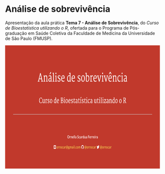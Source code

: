 # Análise de sobrevivência

Apresentação da aula prática **Tema 7 - Análise de Sobrevivência**, do _Curso de Bioestatística utilizando o R_, ofertada para o Programa de Pós-graduação em Saúde Coletiva da Faculdade de Medicina da Universidade de São Paulo (FMUSP).

<p align="center"><img src="capa.png" width="800" height="400" /></p>
